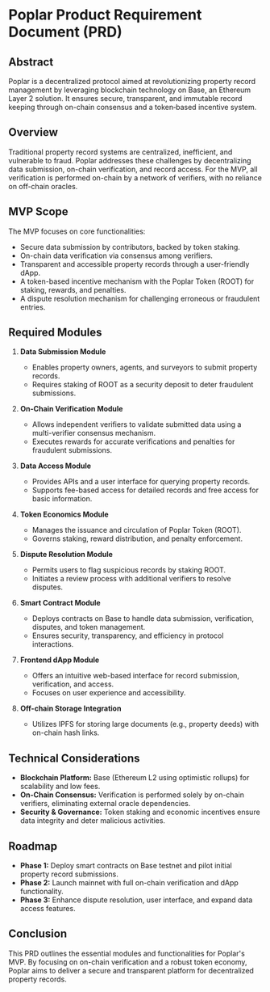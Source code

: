 # Poplar Product Requirement Document (PRD)

## Abstract
Poplar is a decentralized protocol aimed at revolutionizing property record management by leveraging blockchain technology on Base, an Ethereum Layer 2 solution. It ensures secure, transparent, and immutable record keeping through on-chain consensus and a token‐based incentive system.

## Overview
Traditional property record systems are centralized, inefficient, and vulnerable to fraud. Poplar addresses these challenges by decentralizing data submission, on-chain verification, and record access. For the MVP, all verification is performed on-chain by a network of verifiers, with no reliance on off-chain oracles.

## MVP Scope
The MVP focuses on core functionalities:
- Secure data submission by contributors, backed by token staking.
- On-chain data verification via consensus among verifiers.
- Transparent and accessible property records through a user-friendly dApp.
- A token-based incentive mechanism with the Poplar Token (ROOT) for staking, rewards, and penalties.
- A dispute resolution mechanism for challenging erroneous or fraudulent entries.

## Required Modules
1. **Data Submission Module**
   - Enables property owners, agents, and surveyors to submit property records.
   - Requires staking of ROOT as a security deposit to deter fraudulent submissions.

2. **On-Chain Verification Module**
   - Allows independent verifiers to validate submitted data using a multi-verifier consensus mechanism.
   - Executes rewards for accurate verifications and penalties for fraudulent submissions.

3. **Data Access Module**
   - Provides APIs and a user interface for querying property records.
   - Supports fee-based access for detailed records and free access for basic information.

4. **Token Economics Module**
   - Manages the issuance and circulation of Poplar Token (ROOT).
   - Governs staking, reward distribution, and penalty enforcement.

5. **Dispute Resolution Module**
   - Permits users to flag suspicious records by staking ROOT.
   - Initiates a review process with additional verifiers to resolve disputes.

6. **Smart Contract Module**
   - Deploys contracts on Base to handle data submission, verification, disputes, and token management.
   - Ensures security, transparency, and efficiency in protocol interactions.

7. **Frontend dApp Module**
   - Offers an intuitive web-based interface for record submission, verification, and access.
   - Focuses on user experience and accessibility.

8. **Off-chain Storage Integration**
   - Utilizes IPFS for storing large documents (e.g., property deeds) with on-chain hash links.

## Technical Considerations
- **Blockchain Platform:** Base (Ethereum L2 using optimistic rollups) for scalability and low fees.
- **On-Chain Consensus:** Verification is performed solely by on-chain verifiers, eliminating external oracle dependencies.
- **Security & Governance:** Token staking and economic incentives ensure data integrity and deter malicious activities.

## Roadmap
- **Phase 1:** Deploy smart contracts on Base testnet and pilot initial property record submissions.
- **Phase 2:** Launch mainnet with full on-chain verification and dApp functionality.
- **Phase 3:** Enhance dispute resolution, user interface, and expand data access features.

## Conclusion
This PRD outlines the essential modules and functionalities for Poplar's MVP. By focusing on on-chain verification and a robust token economy, Poplar aims to deliver a secure and transparent platform for decentralized property records. 